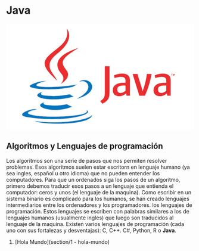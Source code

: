 # Java

![Java Logo](img/logo-java.jpg)

## Algoritmos y Lenguajes de programación

Los algoritmos son una serie de pasos que nos permiten resolver problemas. Esos algoritmos suelen estar escritorn en lenguaje humano (ya sea ingles, español u otro idioma) que no pueden entender los computadores. Para que un ordenados siga los pasos de un algoritmo, primero debemos traducir esos pasos a un lenguaje que entienda el computador: ceros y unos (el lenguaje de la maquina). Como escribir en un sistema binario es complicado para los humanos, se han creado lenguajes intermediarios entre los ordenadores y los programadores. los lenguajes de programación. Estos lenguajes se escriben con palabras similares a los de lenguajes humanos (usualmente ingles) que luego son traducidos al lenguaje de la maquina. Existen varios lenguajes de programación (cada uno con sus fortalezas y desventajas): C, C++. C#, Python, R o **Java**. 

1. [Hola Mundo](section/1 - hola-mundo)

